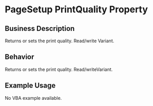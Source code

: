 # PageSetup PrintQuality Property

## Business Description
Returns or sets the print quality. Read/write Variant.

## Behavior
Returns or sets the print quality. Read/writeVariant.

## Example Usage
No VBA example available.
